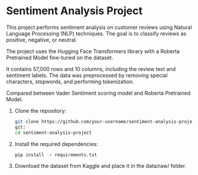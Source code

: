 # Sentiment Analysis Project

This project performs sentiment analysis on customer reviews using Natural Language Processing (NLP) techniques. The goal is to classify reviews as positive, negative, or neutral.

The project uses the Hugging Face Transformers library with a Roberta Pretrained Model fine-tuned on the dataset.

It contains 57,000 rows and 10 columns, including the review text and sentiment labels. The data was preprocessed by removing special characters, stopwords, and performing tokenization.


Compared between Vader Sentiment scoring model and Roberta Pretrained Model.

1. Clone the repository:
   ```bash
   git clone https://github.com/your-username/sentiment-analysis-project.
   git:
   cd sentiment-analysis-project

2. Install the required dependencies:

    ```bash
    pip install -r requirements.txt

3. Download the dataset from Kaggle and place it in the data/raw/ folder.